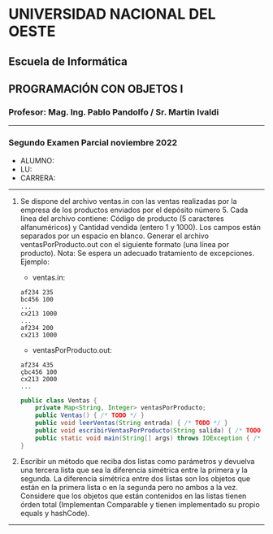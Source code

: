 # UNIVERSIDAD NACIONAL DEL OESTE

## Escuela de Informática

## PROGRAMACIÓN CON OBJETOS I

### Profesor: Mag. Ing. Pablo Pandolfo / Sr. Martin Ivaldi

---

### Segundo Examen Parcial noviembre 2022

* ALUMNO:  
* LU:
* CARRERA:

---

1. Se dispone del archivo ventas.in con las ventas realizadas por la empresa de los productos enviados por el depósito número 5. Cada línea del archivo contiene: Código de producto (5 caracteres alfanuméricos) y Cantidad vendida (entero 1 y 1000). Los campos están separados por un espacio en blanco. Generar el archivo ventasPorProducto.out con el siguiente formato (una línea por producto). Nota: Se espera un adecuado tratamiento de excepciones. Ejemplo:

    * ventas.in:

    ```plain
    af234 235 
    bc456 100 
    ... 
    cx213 1000 
    ... 
    af234 200 
    cx213 1000
    ```

    * ventasPorProducto.out:

    ```plain
    af234 435 
    çbc456 100 
    cx213 2000 
    ...
    ```

    ```java
    public class Ventas {
        private Map<String, Integer> ventasPorProducto;
        public Ventas() { /* TODO */ }
        public void leerVentas(String entrada) { /* TODO */ }
        public void escribirVentasPorProducto(String salida) { /* TODO */ }
        public static void main(String[] args) throws IOException { /* TODO */ }
    }
    ```

1. Escribir un método que reciba dos listas como parámetros  y devuelva una tercera lista que sea la diferencia simétrica entre la primera y la segunda. La diferencia simétrica entre dos listas son los objetos que están en la primera lista o en la segunda pero no ambos a la vez. Considere que los objetos que están contenidos en las listas tienen órden total (Implementan Comparable y tienen implementado su propio equals y hashCode).

---
